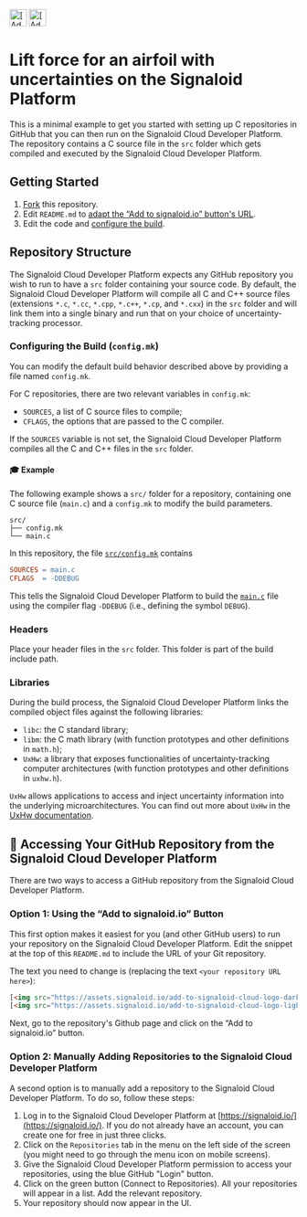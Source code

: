 [<img src="https://assets.signaloid.io/add-to-signaloid-cloud-logo-dark-v6.png#gh-dark-mode-only" alt="[Add to signaloid.io]" height="30">](https://signaloid.io/repositories?connect=https://github.com/signaloid/Signaloid-Demo-General-C#gh-dark-mode-only)
[<img src="https://assets.signaloid.io/add-to-signaloid-cloud-logo-light-v6.png#gh-light-mode-only" alt="[Add to signaloid.io]" height="30">](https://signaloid.io/repositories?connect=https://github.com/signaloid/Signaloid-Demo-General-C#gh-light-mode-only)

# Lift force for an airfoil with uncertainties on the Signaloid Platform
This is a minimal example to get you started with setting up C repositories in GitHub that you can then run on the Signaloid Cloud Developer Platform. The repository contains a C source file in the `src` folder which gets compiled and executed by the Signaloid Cloud Developer Platform.

## Getting Started
1. [Fork](https://docs.github.com/en/get-started/quickstart/fork-a-repo) this repository.
2. Edit `README.md` to [adapt the “Add to signaloid.io” button's URL](#option-1--using-the-add-to-signaloidio-button).
3. Edit the code and [configure the build](#configuring-the-build-configmk).

## Repository Structure
The Signaloid Cloud Developer Platform expects any GitHub repository you wish to run to have a `src` folder containing your source code. By default, the Signaloid Cloud Developer Platform will compile all C and C++ source files (extensions `*.c`, `*.cc`, `*.cpp`, `*.c++`, `*.cp`, and `*.cxx`) in the `src` folder and will link them into a single binary and run that on your choice of uncertainty-tracking processor.

### Configuring the Build (`config.mk`)
You can modify the default build behavior described above by providing a file named `config.mk`.

For C repositories, there are two relevant variables in `config.mk`:
- `SOURCES`, a list of C source files to compile;
- `CFLAGS`, the options that are passed to the C compiler.

If the `SOURCES` variable is not set, the Signaloid Cloud Developer Platform compiles all the C and C++ files in the `src` folder.


#### 🎓 Example
The following example shows a `src/` folder for a repository, containing one C source file (`main.c`) and a `config.mk` to modify the build parameters.
```
src/
├── config.mk
└── main.c
```

In this repository, the file [`src/config.mk`](./src/config.mk) contains
```makefile
SOURCES = main.c
CFLAGS  = -DDEBUG
```
This tells the Signaloid Cloud Developer Platform to build the [`main.c`](./src/main.c) file using the compiler flag `-DDEBUG` (i.e., defining the symbol `DEBUG`).

### Headers
Place your header files in the `src` folder. This folder is part of the build include path.

### Libraries
During the build process, the Signaloid Cloud Developer Platform links the compiled object files against the following libraries:
- `libc`: the C standard library;
- `libm`: the C math library (with function prototypes and other definitions in `math.h`);
- `UxHw`: a library that exposes functionalities of uncertainty-tracking computer architectures (with function prototypes and other definitions in `uxhw.h`).

`UxHw` allows applications to access and inject uncertainty information into the underlying microarchitectures. You can find out more about `UxHw` in the [UxHw documentation](https://docs.signaloid.dev/).

## 🍰 Accessing Your GitHub Repository from the Signaloid Cloud Developer Platform
There are two ways to access a GitHub repository from the Signaloid Cloud Developer Platform.

### Option 1:  Using the “Add to signaloid.io” Button
This first option makes it easiest for you (and other GitHub users) to run your repository on the Signaloid Cloud Developer Platform. Edit the snippet at the top of this `README.md` to include the URL of your Git repository.

The text you need to change is (replacing the text `<your repository URL here>`):
```html
[<img src="https://assets.signaloid.io/add-to-signaloid-cloud-logo-dark-v6.svg#gh-dark-mode-only" alt="[Add to signaloid.io]" height="30">](https://signaloid.io/repositories?connect=<your repository URL here>#gh-dark-mode-only)
[<img src="https://assets.signaloid.io/add-to-signaloid-cloud-logo-light-v6.svg#gh-light-mode-only" alt="[Add to signaloid.io]" height="30">](https://signaloid.io/repositories?connect=<your repository URL here>#gh-light-mode-only)
```

Next, go to the repository's Github page and click on the “Add to signaloid.io” button.

### Option 2: Manually Adding Repositories to the Signaloid Cloud Developer Platform
A second option is to manually add a repository to the Signaloid Cloud Developer Platform. To do so, follow these steps:
1. Log in to the Signaloid Cloud Developer Platform at [https://signaloid.io/](https://signaloid.io/). If you do not already have an account, you can create one for free in just three clicks.
2. Click on the `Repositories` tab in the menu on the left side of the screen (you might need to go through the menu icon on mobile screens).
3. Give the Signaloid Cloud Developer Platform permission to access your repositories, using the blue GitHub "Login" button.
4. Click on the green button (Connect to Repositories). All your repositories will appear in a list. Add the relevant repository.
5. Your repository should now appear in the UI.

